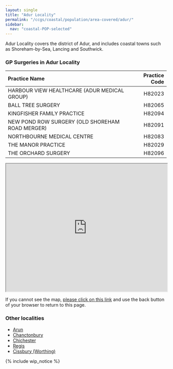 ```yaml
---
layout: single
title: "Adur Locality"
permalink: "/ccgs/coastal/population/area-covered/adur/"
sidebar:
  nav: "coastal-POP-selected"
---
```

Adur Locality covers the district of Adur, and includes coastal towns such as Shoreham-by-Sea, Lancing and Southwick.

### GP Surgeries in Adur Locality

| Practice Name | Practice Code |
|:--------------|--------------:|
| HARBOUR VIEW HEALTHCARE (ADUR MEDICAL GROUP) | H82023 |
| BALL TREE SURGERY | H82065 |
| KINGFISHER FAMILY PRACTICE | H82094 |
| NEW POND ROW SURGERY (OLD SHOREHAM ROAD MERGER) | H82091 |
| NORTHBOURNE MEDICAL CENTRE | H82083 |
| THE MANOR PRACTICE | H82029 |
| THE ORCHARD SURGERY | H82096 |


<iframe src="http://jsna.westsussex.gov.uk/wp-content/uploads/2016/10/Adur_GPs_Oct16.html" width="100%" height="400"></iframe>

If you cannot see the map, <a href="http://jsna.westsussex.gov.uk/wp-content/uploads/2016/10/Adur_GPs_Oct16.html">please click on this link</a> and use the back button of your browser to return to this page.

### Other localities

- [Arun](/ccgs/coastal/population/area-covered/arun/)
- [Chanctonbury](/ccgs/coastal/population/area-covered/chanctonbury/)
- [Chichester](/ccgs/coastal/population/area-covered/chichester/)
- [Regis](/ccgs/coastal/population/area-covered/regis/)
- [Cissbury (Worthing)](/ccgs/coastal/population/area-covered/cissbury-worthing/)

{% include wip_notice %}
